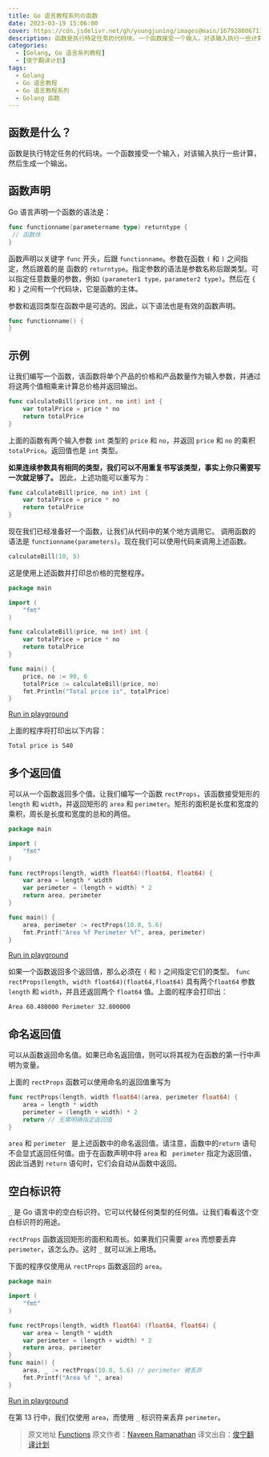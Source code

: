 ```yaml
---
title: Go 语言教程系列の函数
date: 2023-03-19 15:06:00
cover: https://cdn.jsdelivr.net/gh/youngjuning/images@main/1679280067130.png
description: 函数是执行特定任务的代码块。一个函数接受一个输入，对该输入执行一些计算，然后生成一个输出。
categories:
  - [Golang, Go 语言系列教程]
  - [俊宁翻译计划]
tags:
  - Golang
  - Go 语言教程
  - Go 语言教程系列
  - Golang 函数
---
```


## 函数是什么？

函数是执行特定任务的代码块。一个函数接受一个输入，对该输入执行一些计算，然后生成一个输出。

## 函数声明

Go 语言声明一个函数的语法是：

```go
func functionname(parametername type) returntype {
 // 函数体
}
```

函数声明以关键字 `func` 开头，后跟 `functionname`。参数在函数 `(` 和 `)` 之间指定，然后跟着的是 函数的 `returntype`。指定参数的语法是参数名称后跟类型。可以指定任意数量的参数，例如 `(parameter1 type，parameter2 type)`。然后在 `{` 和 `}` 之间有一个代码块，它是函数的主体。

参数和返回类型在函数中是可选的。因此，以下语法也是有效的函数声明。

```go
func functionname() {
}
```

## 示例

让我们编写一个函数，该函数将单个产品的价格和产品数量作为输入参数，并通过将这两个值相乘来计算总价格并返回输出。

```go
func calculateBill(price int, no int) int {
    var totalPrice = price * no
    return totalPrice
}
```

上面的函数有两个输入参数 `int` 类型的 `price` 和 `no`，并返回 `price` 和 `no` 的乘积 ` totalPrice`。返回值也是 `int` 类型。

**如果连续参数具有相同的类型，我们可以不用重复书写该类型，事实上你只需要写一次就足够了。** 因此，上述功能可以重写为：

```go
func calculateBill(price, no int) int {
    var totalPrice = price * no
    return totalPrice
}
```

现在我们已经准备好一个函数，让我们从代码中的某个地方调用它。 调用函数的语法是 `functionname(parameters)`。现在我们可以使用代码来调用上述函数。

```go
calculateBill(10, 5)
```

这是使用上述函数并打印总价格的完整程序。

```go
package main

import (
    "fmt"
)

func calculateBill(price, no int) int {
    var totalPrice = price * no
    return totalPrice
}

func main() {
    price, no := 90, 6
    totalPrice := calculateBill(price, no)
    fmt.Println("Total price is", totalPrice)
}
```

[Run in playground](https://play.golang.org/p/FtjhPcx3ySa)

上面的程序将打印出以下内容：

```sh
Total price is 540
```

## 多个返回值

可以从一个函数返回多个值。让我们编写一个函数 `rectProps`，该函数接受矩形的 `length` 和 `width`，并返回矩形的 `area` 和 `perimeter`。矩形的面积是长度和宽度的乘积，周长是长度和宽度的总和的两倍。

```go
package main

import (
    "fmt"
)

func rectProps(length, width float64)(float64, float64) {
    var area = length * width
    var perimeter = (length + width) * 2
    return area, perimeter
}

func main() {
    area, perimeter := rectProps(10.8, 5.6)
    fmt.Printf("Area %f Perimeter %f", area, perimeter)
}
```

[Run in playground](https://play.golang.org/p/qAftE_yke_)

如果一个函数返回多个返回值，那么必须在 `(` 和 `)` 之间指定它们的类型。 `func rectProps(length, width float64)(float64,float64)` 具有两个`float64` 参数 `length` 和 `width`，并且还返回两个 `float64` 值。上面的程序会打印出：

```sh
Area 60.480000 Perimeter 32.800000
```

## 命名返回值

可以从函数返回命名值。如果已命名返回值，则可以将其视为在函数的第一行中声明为变量。

上面的 `rectProps` 函数可以使用命名的返回值重写为

```go
func rectProps(length, width float64)(area, perimeter float64) {
    area = length * width
    perimeter = (length + width) * 2
    return // 无需明确指定返回值
}
```

`area` 和 `perimeter ` 是上述函数中的命名返回值。请注意，函数中的`return` 语句不会显式返回任何值。由于在函数声明中将 `area` 和 ` perimeter` 指定为返回值，因此当遇到 `return` 语句时，它们会自动从函数中返回。

## 空白标识符

`_` 是 Go 语言中的空白标识符。它可以代替任何类型的任何值。让我们看看这个空白标识符的用途。

`rectProps` 函数返回矩形的面积和周长。如果我们只需要 `area` 而想要丢弃 `perimeter`，该怎么办。这时  `_` 就可以派上用场。

下面的程序仅使用从 `rectProps` 函数返回的 `area`。

```go
package main

import (
    "fmt"
)

func rectProps(length, width float64) (float64, float64) {
    var area = length * width
    var perimeter = (length + width) * 2
    return area, perimeter
}
func main() {
    area, _ := rectProps(10.8, 5.6) // perimeter 被丢弃
    fmt.Printf("Area %f ", area)
}
```

[Run in playground](https://play.golang.org/p/IkugSH1jIt)

在第 13 行中，我们仅使用 `area`，而使用 `_` 标识符来丢弃 `perimeter`。

> 原文地址 [Functions](https://golangbot.com/functions/)
> 原文作者：[Naveen Ramanathan](https://golangbot.com/about/)
> 译文出自：[俊宁翻译计划](https://www.youngjuning.cn/categories/%E6%B4%9B%E7%AB%B9%E7%BF%BB%E8%AF%91%E8%AE%A1%E5%88%92/)

